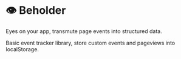 # 👁 Beholder

Eyes on your app, transmute page events into structured data.

Basic event tracker library, store custom events and pageviews into localStorage.